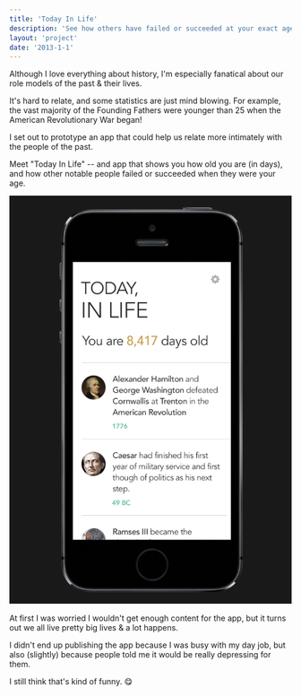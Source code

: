 ```yaml
---
title: 'Today In Life'
description: 'See how others have failed or succeeded at your exact age'
layout: 'project'
date: '2013-1-1'
---
```


Although I love everything about history, I'm especially fanatical about
our role models of the past & their lives.

It's hard to relate, and some statistics are just mind blowing. For
example, the vast majority of the Founding Fathers were younger than 25 when the American Revolutionary War began!

I set out to prototype an app that could help us relate more intimately
with the people of the past.

Meet "Today In Life" -- and app that shows you how old you are (in
days), and how other notable people failed or succeeded when they were
your age.

<img class="full" src="/img/projects/today-in-life/screen.png">

At first I was worried I wouldn't get enough content for the app, but it
turns out we all live pretty big lives & a lot happens.

I didn't end up publishing the app because I was busy with my day job,
but also (slightly) because people told me it would be really depressing
for them.

I still think that's kind of funny. 😋
